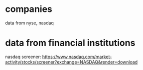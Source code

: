 # companies
data from nyse, nasdaq

# data from financial institutions 
nasdaq screener: https://www.nasdaq.com/market-activity/stocks/screener?exchange=NASDAQ&render=download
